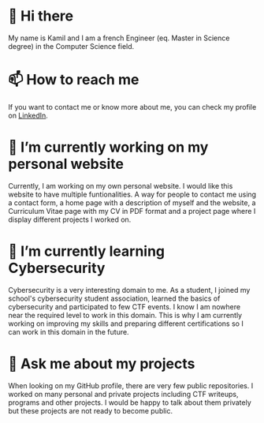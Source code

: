 # 👋 Hi there 
My name is Kamil and I am a french Engineer (eq. Master in Science degree) in the Computer Science field. 

# 📫 How to reach me
If you want to contact me or know more about me, you can check my profile on [LinkedIn](https://www.linkedin.com/in/kamil-marut/).

# 🔭 I’m currently working on my personal website   
Currently, I am working on my own personal website. I would like this website to have multiple funtionalities. A way for people to contact me using a contact form, a home page with a description of myself and the website, a Curriculum Vitae page with my CV in PDF format and a project page where I display different projects I worked on.

# 🌱 I’m currently learning Cybersecurity
Cybersecurity is a very interesting domain to me. As a student, I joined my school's cybersecurity student association, learned the basics of cybersecurity and participated to few CTF events. I know I am nowhere near the required level to work in this domain. This is why I am currently working on improving my skills and preparing different certifications so I can work in this domain in the future.


# 💬 Ask me about my projects
When looking on my GitHub profile, there are very few public repositories. I worked on many personal and private projects including CTF writeups, programs and other projects. I would be happy to talk about them privately but these projects are not ready to become public.

<!--
**KoloMenek/KoloMenek** is a ✨ _special_ ✨ repository because its `README.md` (this file) appears on your GitHub profile.

Here are some ideas to get you started:

- 🔭 I’m currently working on ...
- 🌱 I’m currently learning ...
- 👯 I’m looking to collaborate on ...
- 🤔 I’m looking for help with ...
- 💬 Ask me about ...
- 📫 How to reach me: ...
- 😄 Pronouns: ...
- ⚡ Fun fact: ...
-->

